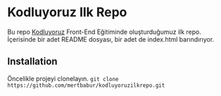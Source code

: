 # Kodluyoruz Ilk Repo
Bu repo [Kodluyoruz](https://www.kodluyoruz.org/) Front-End Eğitiminde oluşturduğumuz ilk repo. İçerisinde bir adet
README dosyası, bir adet de index.html barındırıyor.

## Installation
Öncelikle projeyi clonelayın.
`git clone https://github.com/mertbabur/kodluyoruzilkrepo.git`
